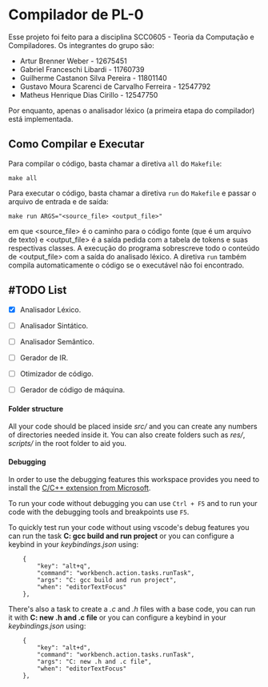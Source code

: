 # Compilador de PL-0
Esse projeto foi feito para a disciplina SCC0605 - Teoria da Computação e Compiladores. Os integrantes do grupo são:
- Artur Brenner Weber - 12675451
- Gabriel Franceschi Libardi - 11760739
- Guilherme Castanon Silva Pereira - 11801140
- Gustavo Moura Scarenci de Carvalho Ferreira - 12547792
- Matheus Henrique Dias Cirillo - 12547750

Por enquanto, apenas o analisador léxico (a primeira etapa do compilador) está implementada.
## Como Compilar e Executar
Para compilar o código, basta chamar a diretiva `all` do `Makefile`:
```
make all
```
Para executar o código, basta chamar a diretiva `run` do `Makefile` e passar o arquivo de entrada e de saída:
```
make run ARGS="<source_file> <output_file>"
```
em que <source_file> é o caminho para o código fonte (que é um arquivo de texto) e <output_file> é a saída pedida com a tabela de tokens e suas respectivas classes. A execução do programa sobrescreve todo o conteúdo de <output_file> com a saída do analisado léxico. A diretiva `run` também compila automaticamente o código se o executável não foi encontrado.

## #TODO List
- [x] Analisador Léxico.
- [  ] Analisador Sintático.
- [  ] Analisador Semântico.
- [  ] Gerador de IR.
- [  ] Otimizador de código.
- [  ] Gerador de código de máquina.


#### Folder structure
All your code should be placed inside _src/_ and you can create any numbers of directories needed inside it.
You can also create folders such as _res/_, _scripts/_ in the root folder to aid you.

#### Debugging

In order to use the debugging features this workspace provides you need to install the [C/C++ extension from Microsoft](https://marketplace.visualstudio.com/items?itemName=ms-vscode.cpptools).

To run your code without debugging you can use ``` Ctrl + F5 ``` and to run your code with the debugging tools and breakpoints use ``` F5 ```.


To quickly test run your code without using vscode's debug features you can run the task **C: gcc build and run project** or you can configure a keybind in your _keybindings.json_ using:

```
    {
        "key": "alt+q",
        "command": "workbench.action.tasks.runTask",
        "args": "C: gcc build and run project",
        "when": "editorTextFocus"
    },
```

There's also a task to create a _.c_ and _.h_ files with a base code, you can run it with **C: new .h and .c file**  or you can configure a keybind in your _keybindings.json_ using:
```
    {
        "key": "alt+d",
        "command": "workbench.action.tasks.runTask",
        "args": "C: new .h and .c file",
        "when": "editorTextFocus"
    },
```


